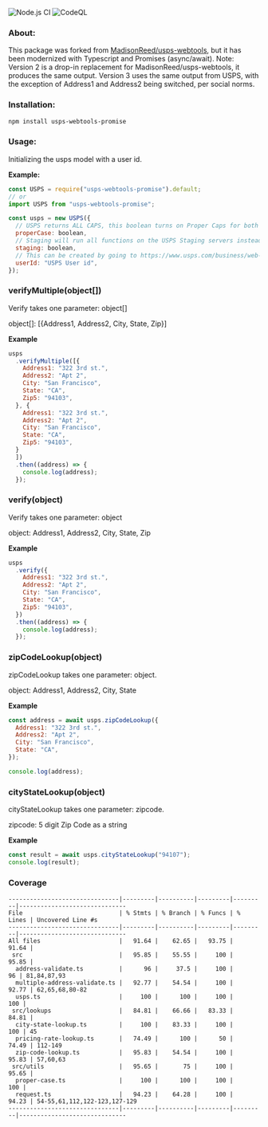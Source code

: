 ![Node.js CI](https://github.com/Sparticuz/usps-webtools-promise/workflows/Node.js%20CI/badge.svg) ![CodeQL](https://github.com/Sparticuz/usps-webtools-promise/workflows/CodeQL/badge.svg)

### About:

This package was forked from [MadisonReed/usps-webtools](https://github.com/MadisonReed/usps-webtools), but it has been modernized with Typescript and Promises (async/await). Note: Version 2 is a drop-in replacement for MadisonReed/usps-webtools, it produces the same output. Version 3 uses the same output from USPS, with the exception of Address1 and Address2 being switched, per social norms.

### Installation:

```sh
npm install usps-webtools-promise
```

### Usage:

Initializing the usps model with a user id.

**Example:**

```js
const USPS = require("usps-webtools-promise").default;
// or
import USPS from "usps-webtools-promise";

const usps = new USPS({
  // USPS returns ALL CAPS, this boolean turns on Proper Caps for both Street lines and City. This is an optional item. Defaults to true.
  properCase: boolean,
  // Staging will run all functions on the USPS Staging servers instead of Production. Defaults to false.
  staging: boolean,
  // This can be created by going to https://www.usps.com/business/web-tools-apis/ and registering for an id
  userId: "USPS User id",
});
```

### verifyMultiple(object[])

Verify takes one parameter: object[]

object[]: [{Address1, Address2, City, State, Zip}]  

**Example**

```js
usps
  .verifyMultiple([{
    Address1: "322 3rd st.",
    Address2: "Apt 2",
    City: "San Francisco",
    State: "CA",
    Zip5: "94103",
  }, {
    Address1: "322 3rd st.",
    Address2: "Apt 2",
    City: "San Francisco",
    State: "CA",
    Zip5: "94103",
  }
  ])
  .then((address) => {
    console.log(address);
  });
```

### verify(object)

Verify takes one parameter: object

object: Address1, Address2, City, State, Zip

**Example**

```js
usps
  .verify({
    Address1: "322 3rd st.",
    Address2: "Apt 2",
    City: "San Francisco",
    State: "CA",
    Zip5: "94103",
  })
  .then((address) => {
    console.log(address);
  });
```

### zipCodeLookup(object)

zipCodeLookup takes one parameter: object.

object: Address1, Address2, City, State

**Example**

```js
const address = await usps.zipCodeLookup({
  Address1: "322 3rd st.",
  Address2: "Apt 2",
  City: "San Francisco",
  State: "CA",
});

console.log(address);
```

### cityStateLookup(object)

cityStateLookup takes one parameter: zipcode.

zipcode: 5 digit Zip Code as a string

**Example**

```js
const result = await usps.cityStateLookup("94107");
console.log(result);
```

### Coverage

```
-------------------------------|---------|----------|---------|---------|------------------------------
File                           | % Stmts | % Branch | % Funcs | % Lines | Uncovered Line #s
-------------------------------|---------|----------|---------|---------|------------------------------
All files                      |   91.64 |    62.65 |   93.75 |   91.64 |
 src                           |   95.85 |    55.55 |     100 |   95.85 |
  address-validate.ts          |      96 |     37.5 |     100 |      96 | 81,84,87,93
  multiple-address-validate.ts |   92.77 |    54.54 |     100 |   92.77 | 62,65,68,80-82
  usps.ts                      |     100 |      100 |     100 |     100 |
 src/lookups                   |   84.81 |    66.66 |   83.33 |   84.81 |
  city-state-lookup.ts         |     100 |    83.33 |     100 |     100 | 45
  pricing-rate-lookup.ts       |   74.49 |      100 |      50 |   74.49 | 112-149
  zip-code-lookup.ts           |   95.83 |    54.54 |     100 |   95.83 | 57,60,63
 src/utils                     |   95.65 |       75 |     100 |   95.65 |
  proper-case.ts               |     100 |      100 |     100 |     100 |
  request.ts                   |   94.23 |    64.28 |     100 |   94.23 | 54-55,61,112,122-123,127-129
-------------------------------|---------|----------|---------|---------|------------------------------
```

